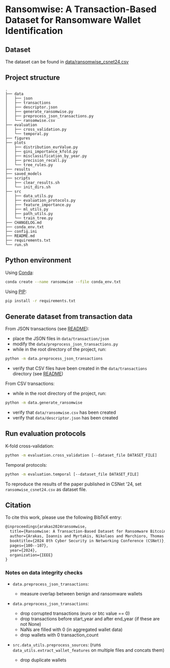 # Ransomwise: A Transaction-Based Dataset for Ransomware Wallet Identification 

## Dataset

The dataset can be found in [data/ransomwise_csnet24.csv](data/ransomwise_csnet24.csv)

## Project structure

```
.
├── data
│   ├── json
│   ├── transactions
│   ├── descriptor.json
│   ├── generate_ransomwise.py
│   ├── preprocess_json_transactions.py
│   └── ransomwise.csv
├── evaluation
│   ├── cross_validation.py
│   └── temporal.py
├── figures
├── plots
│   ├── distribution_eurValue.py
│   ├── gini_importance_kfold.py
│   ├── misclassification_by_year.py
│   ├── precision_recall.py
│   └── tree_rules.py
├── results
├── saved_models
├── scripts
│   ├── clear_results.sh
│   └── init_dirs.sh
├── src
│   ├── data_utils.py
│   ├── evaluation_protocols.py
│   ├── feature_importance.py
│   ├── ml_utils.py
│   ├── path_utils.py
│   └── train_tree.py
├── CHANGELOG.md
├── conda_env.txt
├── config.ini
├── README.md
├── requirements.txt
└── run.sh
```

## Python environment 

Using [Conda](https://conda-forge.org/):
```bash
conda create --name ransomwise --file conda_env.txt
```

Using [PIP](https://pypi.org/project/pip/):
```bash
pip install -r requirements.txt
```


## Generate dataset from transaction data

From JSON transactions (see [README](data/transactions/README.md)):
- place the JSON files in `data/transaction/json`
- modify the `data/preprocess_json_transactions.py`
- while in the root directory of the project, run: 
```bash
python -m data.preprocess_json_transactions
```
- verify that CSV files have been created in the `data/transactions` directory (see [README](data/transactions/README.md))

From CSV transactions: 
- while in the root directory of the project, run:
```bash
python -m data.generate_ransomwise
```
- verify that `data/ransomwise.csv` has been created
- verify that `data/descriptor.json` has been created

## Run evaluation protocols

K-fold cross-validation:
```bash
python -m evaluation.cross_validation [--dataset_file DATASET_FILE]
```

Temporal protocols:
```bash
python -m evaluation.temporal [--dataset_file DATASET_FILE]
```

To reproduce the results of the paper published in CSNet '24, set `ransomwise_csnet24.csv` as dataset file.


## Citation

To cite this work, please use the following BibTeX entry:

```tex
@inproceedings{arakas2024ransomwise,
  title={Ransomwise: A Transaction-Based Dataset for Ransomware Bitcoin Wallet Detection},
  author={Arakas, Ioannis and Myrtakis, Nikolaos and Marchioro, Thomas and Markatos, Evangelos},
  booktitle={2024 8th Cyber Security in Networking Conference (CSNet)},
  pages={100--107},
  year={2024},
  organization={IEEE}
}
```

### Notes on data integrity checks

- `data.preprocess_json_transactions`:
    - measure overlap between benign and ransomware wallets

- `data.preprocess_json_transactions`:
    - drop corrupted transactions (euro or btc value == 0)
    - drop transactions before start_year and after end_year (if these are not None)
    - NaNs are filled with 0 (in aggregated wallet data)
    - drop wallets with 0 transaction_count
- `src.data_utils.preprocess_sources`: (runs `data_utils.extract_wallet_features` on multiple files and concats them)
    - drop duplicate wallets

